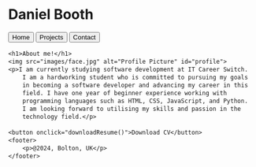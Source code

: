 <!DOCTYPE html>
<html lang="en">
<head>
    <meta charset="UTF-8">
    <meta name="viewport" content="width=device-width, initial-scale=1.0">
    <script defer src="main.js"></script>
    <link rel="stylesheet" href="main.css">
    <title>Daniel Booth's Home Page</title>
</head>
<body>
    <h1>Daniel Booth</h1>
    <nav>
        <button onclick="location.href='main.html'">Home</button>
        <button onclick="location.href='projects.html'">Projects</button>
        <button onclick="location.href='contact.html'">Contact</button>
    </nav>

    <h1>About me!</h1>
    <img src="images/face.jpg" alt="Profile Picture" id="profile">
    <p>I am currently studying software development at IT Career Switch.
        I am a hardworking student who is committed to pursuing my goals
        in becoming a software developer and advancing my career in this
        field. I have one year of beginner experience working with
        programming languages such as HTML, CSS, JavaScript, and Python.
        I am looking forward to utilising my skills and passion in the
        technology field.</p>

    <button onclick="downloadResume()">Download CV</button>
    <footer>
        <p>@2024, Bolton, UK</p>
    </footer>
</body>
</html>
